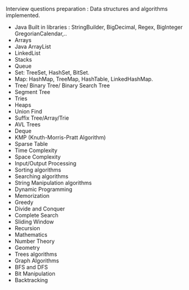 Interview questions preparation : Data structures and algorithms implemented.

- Java Built in libraries : StringBuilder, BigDecimal, Regex, BigInteger GregorianCalendar,..
- Arrays
- Java ArrayList
- LinkedList
- Stacks
- Queue
- Set: TreeSet, HashSet, BitSet.
- Map: HashMap, TreeMap, HashTable, LinkedHashMap.
- Tree/ Binary Tree/ Binary Search Tree
- Segment Tree
- Tries
- Heaps
- Union Find
- Suffix Tree/Array/Trie
- AVL Trees
- Deque
- KMP (Knuth-Morris-Pratt Algorithm)
- Sparse Table
- Time Complexity
- Space Complexity
- Input/Output Processing
- Sorting algorithms
- Searching algorithms
- String Manipulation algorithms
- Dynamic Programming
- Memorization
- Greedy
- Divide and Conquer
- Complete Search
- Sliding Window
- Recursion
- Mathematics
- Number Theory
- Geometry
- Trees algorithms
- Graph Algorithms
- BFS and DFS
- Bit Manipulation
- Backtracking
